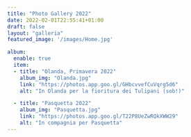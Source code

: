 ```yaml
---
title: "Photo Gallery 2022"
date: 2022-02-01T22:55:41+01:00
draft: false
layout: "galleria"
featured_image: '/images/Home.jpg'

album:
  enable: true
  item:
  - title: "Olanda, Primavera 2022"
    album_img: "Olanda.jpg"
    link: "https://photos.app.goo.gl/GHbcvvefCuVqrg5d6"
    alt: "In Olanda per la fioritura dei Tulipani (sob!)"

  - title: "Pasquetta 2022"
    album_img: "Pasquetta.jpg"
    link: "https://photos.app.goo.gl/T22P8UeZwRQkXWW29"
    alt: "In compagnia per Pasquetta"
---
```



